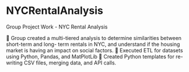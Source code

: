 # NYCRentalAnalysis
Group Project Work - NYC Rental Analysis


 Group created a multi-tiered analysis to determine similarities between short-term and long-
term rentals in NYC, and understand if the housing market is having an impact on social factors.
 Executed ETL for datasets using Python, Pandas, and MatPlotLib
 Created Python templates for re-writing CSV files, merging data, and API calls.
